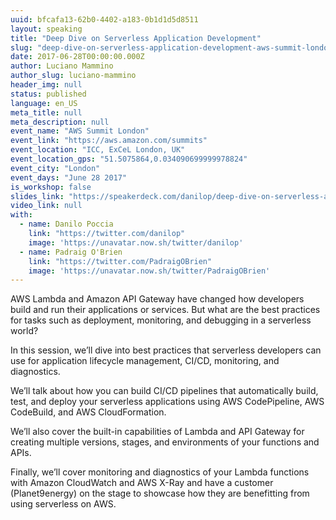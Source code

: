 ```yaml
---
uuid: bfcafa13-62b0-4402-a183-0b1d1d5d8511
layout: speaking
title: "Deep Dive on Serverless Application Development"
slug: "deep-dive-on-serverless-application-development-aws-summit-london"
date: 2017-06-28T00:00:00.000Z
author: Luciano Mammino
author_slug: luciano-mammino
header_img: null
status: published
language: en_US
meta_title: null
meta_description: null
event_name: "AWS Summit London"
event_link: "https://aws.amazon.com/summits"
event_location: "ICC, ExCeL London, UK"
event_location_gps: "51.5075864,0.034090699999978824"
event_city: "London"
event_days: "June 28 2017"
is_workshop: false
slides_link: "https://speakerdeck.com/danilop/deep-dive-on-serverless-application-development"
video_link: null
with:
  - name: Danilo Poccia
    link: "https://twitter.com/danilop"
    image: 'https://unavatar.now.sh/twitter/danilop'
  - name: Padraig O'Brien
    link: "https://twitter.com/PadraigOBrien"
    image: 'https://unavatar.now.sh/twitter/PadraigOBrien'
---
```


AWS Lambda and Amazon API Gateway have changed how developers build and run their applications or services. But what are the best practices for tasks such as deployment, monitoring, and debugging in a serverless world?

In this session, we’ll dive into best practices that serverless developers can use for application lifecycle management, CI/CD, monitoring, and diagnostics.

We’ll talk about how you can build CI/CD pipelines that automatically build, test, and deploy your serverless applications using AWS CodePipeline, AWS CodeBuild, and AWS CloudFormation.

We’ll also cover the built-in capabilities of Lambda and API Gateway for creating multiple versions, stages, and environments of your functions and APIs.

Finally, we’ll cover monitoring and diagnostics of your Lambda functions with Amazon CloudWatch and AWS X-Ray and have a customer (Planet9energy) on the stage to showcase how they are benefitting from using serverless on AWS.
